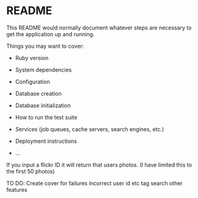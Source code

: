 # README

This README would normally document whatever steps are necessary to get the
application up and running.

Things you may want to cover:

* Ruby version

* System dependencies

* Configuration

* Database creation

* Database initialization

* How to run the test suite

* Services (job queues, cache servers, search engines, etc.)

* Deployment instructions

* ...


If you input a flickr ID it will return that users photos. (I have limited this to the first 50 photos)

TO DO:
Create cover  for failures incorrect user id etc
tag search
other features
